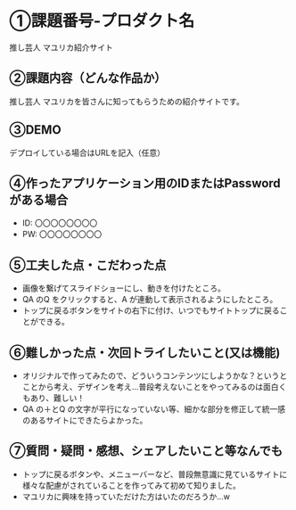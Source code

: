 # ①課題番号-プロダクト名

推し芸人 マユリカ紹介サイト

## ②課題内容（どんな作品か）

推し芸人 マユリカを皆さんに知ってもらうための紹介サイトです。

## ③DEMO

デプロイしている場合はURLを記入（任意）

## ④作ったアプリケーション用のIDまたはPasswordがある場合

- ID: 〇〇〇〇〇〇〇〇
- PW: 〇〇〇〇〇〇〇〇

## ⑤工夫した点・こだわった点

- 画像を繋げてスライドショーにし、動きを付けたところ。
- QA のQ をクリックすると、A が連動して表示されるようにしたところ。
- トップに戻るボタンをサイトの右下に付け、いつでもサイトトップに戻ることができる。

## ⑥難しかった点・次回トライしたいこと(又は機能)

- オリジナルで作ってみたので、どういうコンテンツにしようかな？というとことから考え、デザインを考え…普段考えないことをやってみるのは面白くもあり、難しい！
- QA の＋とQ の文字が平行になっていない等、細かな部分を修正して統一感のあるサイトにできたらよかった。

## ⑦質問・疑問・感想、シェアしたいこと等なんでも

- トップに戻るボタンや、メニューバーなど、普段無意識に見ているサイトに様々な配慮がされていることを作ってみて初めて知りました。
- マユリカに興味を持っていただけた方はいたのだろうか…w